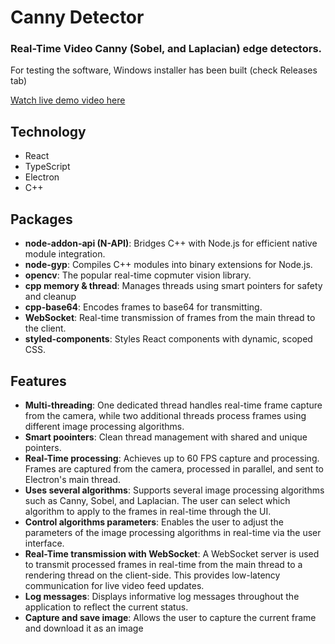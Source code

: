 ﻿# Canny Detector

### Real-Time Video Canny (Sobel, and Laplacian) edge detectors.

For testing the software, Windows installer has been built (check Releases tab)

[Watch live demo video here](https://streamable.com/rixg1g)

## Technology

- React
- TypeScript
- Electron
- C++

## Packages

- **node-addon-api (N-API)**: Bridges C++ with Node.js for efficient native module integration.
- **node-gyp**: Compiles C++ modules into binary extensions for Node.js.
- **opencv**: The popular real-time copmuter vision library.
- **cpp memory & thread**: Manages threads using smart pointers for safety and cleanup
- **cpp-base64**: Encodes frames to base64 for transmitting.
- **WebSocket**: Real-time transmission of frames from the main thread to the client.
- **styled-components**: Styles React components with dynamic, scoped CSS.

## Features

- **Multi-threading**: One dedicated thread handles real-time frame capture from the camera, while two additional threads process frames using different image processing algorithms.
- **Smart poointers**: Clean thread management with shared and unique pointers.
- **Real-Time processing**: Achieves up to 60 FPS capture and processing. Frames are captured from the camera, processed in parallel, and sent to Electron's main thread.
- **Uses several algorithms**: Supports several image processing algorithms such as Canny, Sobel, and Laplacian. The user can select which algorithm to apply to the frames in real-time through the UI.
- **Control algorithms parameters**: Enables the user to adjust the parameters of the image processing algorithms in real-time via the user interface.
- **Real-Time transmission with WebSocket**: A WebSocket server is used to transmit processed frames in real-time from the main thread to a rendering thread on the client-side. This provides low-latency communication for live video feed updates.
- **Log messages**: Displays informative log messages throughout the application to reflect the current status.
- **Capture and save image**: Allows the user to capture the current frame and download it as an image

